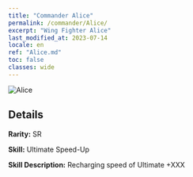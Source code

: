 ```yaml
---
title: "Commander Alice"
permalink: /commander/Alice/
excerpt: "Wing Fighter Alice"
last_modified_at: 2023-07-14
locale: en
ref: "Alice.md"
toc: false
classes: wide
---
```



 ![Alice](/images/commander/actor_debris_3.png)

## Details

 **Rarity:** SR 

 **Skill:** Ultimate Speed-Up

 **Skill Description:**  Recharging speed of Ultimate +XXX


